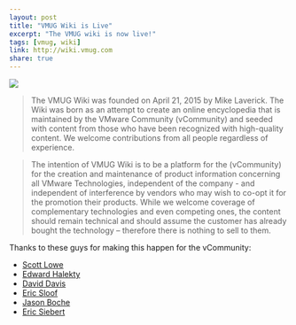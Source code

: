 ```yaml
---
layout: post
title: "VMUG Wiki is Live"
excerpt: "The VMUG wiki is now live!"
tags: [vmug, wiki]
link: http://wiki.vmug.com  
share: true
---
```

![](http://wiki.vmug.com/images/b/b8/VMugWikiLogo.png)

>The VMUG Wiki was founded on April 21, 2015 by Mike Laverick. The Wiki was born as an attempt to create an online encyclopedia that is maintained by the VMware Community (vCommunity) and seeded with content from those who have been recognized with high-quality content. We welcome contributions from all people regardless of experience.

>The intention of VMUG Wiki is to be a platform for the (vCommunity) for the creation and maintenance of product information concerning all VMware Technologies, independent of the company - and independent of interference by vendors who may wish to co-opt it for the promotion their products. While we welcome coverage of complementary technologies and even competing ones, the content should remain technical and should assume the customer has already bought the technology – therefore there is nothing to sell to them.


Thanks to these guys for making this happen for the vCommunity:

- [Scott Lowe](http://wiki.vmug.com/index.php/Scott_Lowe)
- [Edward Halekty](http://wiki.vmug.com/index.php/Edward_Halekty)
- [David Davis](http://wiki.vmug.com/index.php/David_Davis)
- [Eric Sloof](http://wiki.vmug.com/index.php/Eric_Sloof)
- [Jason Boche](http://wiki.vmug.com/index.php/Jason_Boche)
- [Eric Siebert](http://wiki.vmug.com/index.php/Eric_Siebert)